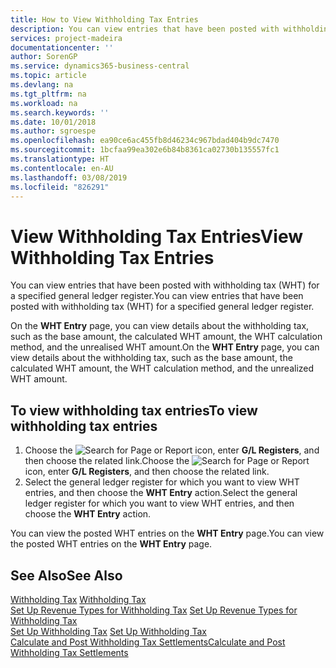 ```yaml
---
title: How to View Withholding Tax Entries
description: You can view entries that have been posted with withholding tax (WHT) for a specified general ledger register.
services: project-madeira
documentationcenter: ''
author: SorenGP
ms.service: dynamics365-business-central
ms.topic: article
ms.devlang: na
ms.tgt_pltfrm: na
ms.workload: na
ms.search.keywords: ''
ms.date: 10/01/2018
ms.author: sgroespe
ms.openlocfilehash: ea90ce6ac455fb8d46234c967bdad404b9dc7470
ms.sourcegitcommit: 1bcfaa99ea302e6b84b8361ca02730b135557fc1
ms.translationtype: HT
ms.contentlocale: en-AU
ms.lasthandoff: 03/08/2019
ms.locfileid: "826291"
---
```

# <a name="view-withholding-tax-entries"></a><span data-ttu-id="1a33d-103">View Withholding Tax Entries</span><span class="sxs-lookup"><span data-stu-id="1a33d-103">View Withholding Tax Entries</span></span>
<span data-ttu-id="1a33d-104">You can view entries that have been posted with withholding tax (WHT) for a specified general ledger register.</span><span class="sxs-lookup"><span data-stu-id="1a33d-104">You can view entries that have been posted with withholding tax (WHT) for a specified general ledger register.</span></span>  

<span data-ttu-id="1a33d-105">On the **WHT Entry** page, you can view details about the withholding tax, such as the base amount, the calculated WHT amount, the WHT calculation method, and the unrealised WHT amount.</span><span class="sxs-lookup"><span data-stu-id="1a33d-105">On the **WHT Entry** page, you can view details about the withholding tax, such as the base amount, the calculated WHT amount, the WHT calculation method, and the unrealized WHT amount.</span></span>  

## <a name="to-view-withholding-tax-entries"></a><span data-ttu-id="1a33d-106">To view withholding tax entries</span><span class="sxs-lookup"><span data-stu-id="1a33d-106">To view withholding tax entries</span></span>  

1.  <span data-ttu-id="1a33d-107">Choose the ![Search for Page or Report](../../media/ui-search/search_small.png "Search for Page or Report icon") icon, enter **G/L Registers**, and then choose the related link.</span><span class="sxs-lookup"><span data-stu-id="1a33d-107">Choose the ![Search for Page or Report](../../media/ui-search/search_small.png "Search for Page or Report icon") icon, enter **G/L Registers**, and then choose the related link.</span></span>  
2.  <span data-ttu-id="1a33d-108">Select the general ledger register for which you want to view WHT entries, and then choose the **WHT Entry** action.</span><span class="sxs-lookup"><span data-stu-id="1a33d-108">Select the general ledger register for which you want to view WHT entries, and then choose the **WHT Entry** action.</span></span>  

<span data-ttu-id="1a33d-109">You can view the posted WHT entries on the **WHT Entry** page.</span><span class="sxs-lookup"><span data-stu-id="1a33d-109">You can view the posted WHT entries on the **WHT Entry** page.</span></span>  

## <a name="see-also"></a><span data-ttu-id="1a33d-110">See Also</span><span class="sxs-lookup"><span data-stu-id="1a33d-110">See Also</span></span>  
 <span data-ttu-id="1a33d-111">[Withholding Tax](withholding-tax.md) </span><span class="sxs-lookup"><span data-stu-id="1a33d-111">[Withholding Tax](withholding-tax.md) </span></span>  
 <span data-ttu-id="1a33d-112">[Set Up Revenue Types for Withholding Tax](how-to-set-up-revenue-types-for-withholding-tax.md) </span><span class="sxs-lookup"><span data-stu-id="1a33d-112">[Set Up Revenue Types for Withholding Tax](how-to-set-up-revenue-types-for-withholding-tax.md) </span></span>  
 <span data-ttu-id="1a33d-113">[Set Up Withholding Tax](how-to-set-up-withholding-tax.md) </span><span class="sxs-lookup"><span data-stu-id="1a33d-113">[Set Up Withholding Tax](how-to-set-up-withholding-tax.md) </span></span>  
 [<span data-ttu-id="1a33d-114">Calculate and Post Withholding Tax Settlements</span><span class="sxs-lookup"><span data-stu-id="1a33d-114">Calculate and Post Withholding Tax Settlements</span></span>](how-to-calculate-and-post-withholding-tax-settlements.md)
